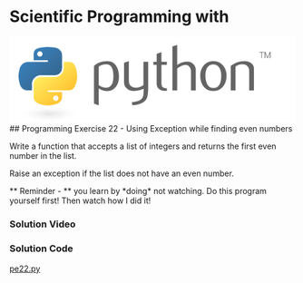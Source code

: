 # Scientific Programming with 
<img src="../../imgs/python.png"/>
## Programming Exercise 22 - Using Exception while finding even numbers

Write a function that accepts a list of integers and returns the first even number in the list.

Raise an exception if the list does not have an even number.

<div class="highlight">** Reminder -  ** you learn by *doing* not watching.  Do this program yourself first!  Then watch how I did it!</div>

### Solution Video

### Solution Code
[pe22.py](pe22.py)



